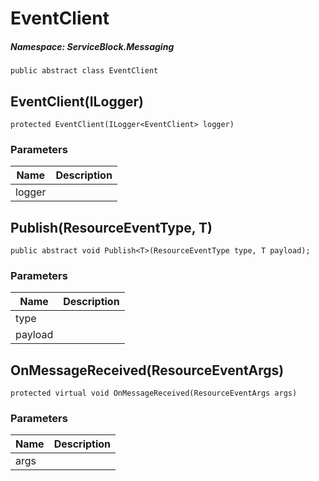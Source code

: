 EventClient
======
##### Namespace: ServiceBlock.Messaging




```
public abstract class EventClient
```


EventClient(ILogger<EventClient>)
------

```
protected EventClient(ILogger<EventClient> logger)
```
### Parameters
Name | Description
--- | ---
logger | 





Publish(ResourceEventType, T)
------

```
public abstract void Publish<T>(ResourceEventType type, T payload);
```
### Parameters
Name | Description
--- | ---
type | 
payload | 




OnMessageReceived(ResourceEventArgs)
------

```
protected virtual void OnMessageReceived(ResourceEventArgs args)
```
### Parameters
Name | Description
--- | ---
args | 




